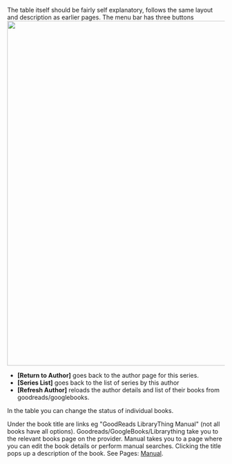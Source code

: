 The table itself should be fairly self explanatory, follows the same layout and description as earlier pages. The menu bar has three buttons 
<img src="/assets/screenshots/series_detail.png" width="800">

* **[Return to Author]** goes back to the author page for this series.
* **[Series List]** goes back to the list of series by this author
* **[Refresh Author]** reloads the author details and list of their books from goodreads/googlebooks.

In the table you can change the status of individual books.

Under the book title are links eg "GoodReads LibraryThing Manual" (not all books have all options).  Goodreads/GoogleBooks/Librarything  take you to the relevant books page on the provider. Manual takes you to a page where you can edit the book details or perform manual searches. Clicking the title pops up a description of the book.
See Pages: [Manual](manual.md).